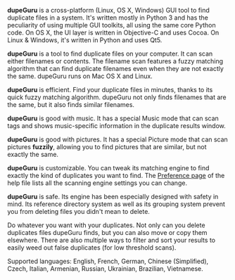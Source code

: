 **dupeGuru** is a cross-platform (Linux, OS X, Windows) GUI tool to find duplicate files in a system. It's written mostly in Python 3 and has the peculiarity of using multiple GUI toolkits, all using the same core Python code. On OS X, the UI layer is written in Objective-C and uses Cocoa. On Linux & Windows, it's written in Python and uses Qt5.

**dupeGuru** is a tool to find duplicate files on your computer. It can scan either filenames or contents. The filename scan features a fuzzy matching algorithm that can find duplicate filenames even when they are not exactly the same. dupeGuru runs on Mac OS X and Linux.

**dupeGuru** is efficient. Find your duplicate files in minutes, thanks to its quick fuzzy matching algorithm. dupeGuru not only finds filenames that are the same, but it also finds similar filenames.

**dupeGuru** is good with music. It has a special Music mode that can scan tags and shows music-specific information in the duplicate results window.

**dupeGuru** is good with pictures. It has a special Picture mode that can scan pictures **fuzzily**, allowing you to find pictures that are similar, but not exactly the same.

**dupeGuru** is customizable. You can tweak its matching engine to find exactly the kind of duplicates you want to find. The [Preference page](https://dupeguru.voltaicideas.net/help/en/preferences.html) of the help file lists all the scanning engine settings you can change.

**dupeGuru** is safe. Its engine has been especially designed with safety in mind. Its reference directory system as well as its grouping system prevent you from deleting files you didn't mean to delete.

Do whatever you want with your duplicates. Not only can you delete duplicates files dupeGuru finds, but you can also move or copy them elsewhere. There are also multiple ways to filter and sort your results to easily weed out false duplicates (for low threshold scans).

Supported languages: English, French, German, Chinese (Simplified), Czech, Italian, Armenian, Russian, Ukrainian, Brazilian, Vietnamese.
